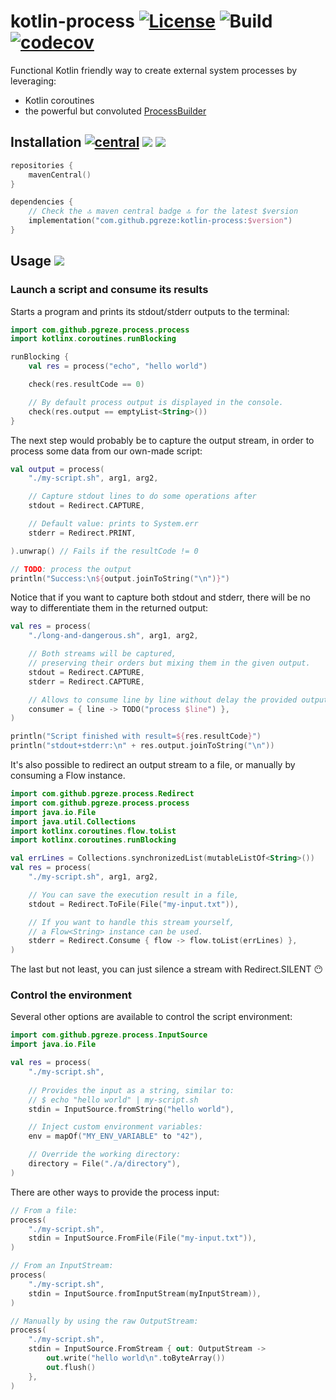 # kotlin-process [![License](https://img.shields.io/badge/License-Apache%202.0-blue.svg)](https://opensource.org/licenses/Apache-2.0) ![Build](https://github.com/pgreze/kotlin-process/workflows/Build/badge.svg) [![codecov](https://codecov.io/gh/pgreze/kotlin-process/branch/main/graph/badge.svg?token=PDyl2T0EEB)](https://codecov.io/gh/pgreze/kotlin-process)

Functional Kotlin friendly way to create external system processes by leveraging:
- Kotlin coroutines
- the powerful but convoluted [ProcessBuilder](https://docs.oracle.com/javase/7/docs/api/java/lang/ProcessBuilder.html)

## Installation  [![central](https://maven-badges.herokuapp.com/maven-central/com.github.pgreze/kotlin-process/badge.svg?style={style})](https://search.maven.org/artifact/com.github.pgreze/kotlin-process) [![](https://img.shields.io/badge/Java-8-blue)](https://adoptopenjdk.net/) [![](https://img.shields.io/badge/Kotlin-1.4.30-blue)](https://kotlinlang.org/)

```kotlin
repositories {
    mavenCentral()
}

dependencies {
    // Check the 🔝 maven central badge 🔝 for the latest $version
    implementation("com.github.pgreze:kotlin-process:$version")
}
```

## Usage [![](https://img.shields.io/badge/dokka-read-blue)](https://kotlin-process.netlify.app/)

### Launch a script and consume its results

Starts a program and prints its stdout/stderr outputs to the terminal:

```kotlin
import com.github.pgreze.process.process
import kotlinx.coroutines.runBlocking

runBlocking {
    val res = process("echo", "hello world")

    check(res.resultCode == 0)

    // By default process output is displayed in the console.
    check(res.output == emptyList<String>())
}
```

The next step would probably be to capture the output stream,
in order to process some data from our own-made script:

```kotlin
val output = process(
    "./my-script.sh", arg1, arg2,

    // Capture stdout lines to do some operations after
    stdout = Redirect.CAPTURE,

    // Default value: prints to System.err
    stderr = Redirect.PRINT,

).unwrap() // Fails if the resultCode != 0

// TODO: process the output
println("Success:\n${output.joinToString("\n")}")
```

Notice that if you want to capture both stdout and stderr,
there will be no way to differentiate them in the returned output:

```kotlin
val res = process(
    "./long-and-dangerous.sh", arg1, arg2,

    // Both streams will be captured,
    // preserving their orders but mixing them in the given output.
    stdout = Redirect.CAPTURE,
    stderr = Redirect.CAPTURE,

    // Allows to consume line by line without delay the provided output.
    consumer = { line -> TODO("process $line") },
)

println("Script finished with result=${res.resultCode}")
println("stdout+stderr:\n" + res.output.joinToString("\n"))
```

It's also possible to redirect an output stream to a file,
or manually by consuming a Flow<String> instance.

```kotlin
import com.github.pgreze.process.Redirect
import com.github.pgreze.process.process
import java.io.File
import java.util.Collections
import kotlinx.coroutines.flow.toList
import kotlinx.coroutines.runBlocking

val errLines = Collections.synchronizedList(mutableListOf<String>())
val res = process(
    "./my-script.sh", arg1, arg2,

    // You can save the execution result in a file,
    stdout = Redirect.ToFile(File("my-input.txt")),

    // If you want to handle this stream yourself,
    // a Flow<String> instance can be used.
    stderr = Redirect.Consume { flow -> flow.toList(errLines) },
)
```

The last but not least, you can just silence a stream with Redirect.SILENT 😶

### Control the environment

Several other options are available to control the script environment:

```kotlin
import com.github.pgreze.process.InputSource
import java.io.File

val res = process(
    "./my-script.sh",
    
    // Provides the input as a string, similar to:
    // $ echo "hello world" | my-script.sh
    stdin = InputSource.fromString("hello world"),

    // Inject custom environment variables:
    env = mapOf("MY_ENV_VARIABLE" to "42"),

    // Override the working directory:
    directory = File("./a/directory"),
)
```

There are other ways to provide the process input:

```kotlin
// From a file:
process(
    "./my-script.sh",
    stdin = InputSource.FromFile(File("my-input.txt")),
)

// From an InputStream:
process(
    "./my-script.sh",
    stdin = InputSource.fromInputStream(myInputStream)),
)

// Manually by using the raw OutputStream:
process(
    "./my-script.sh",
    stdin = InputSource.FromStream { out: OutputStream ->
        out.write("hello world\n".toByteArray())
        out.flush()
    },
)
```
